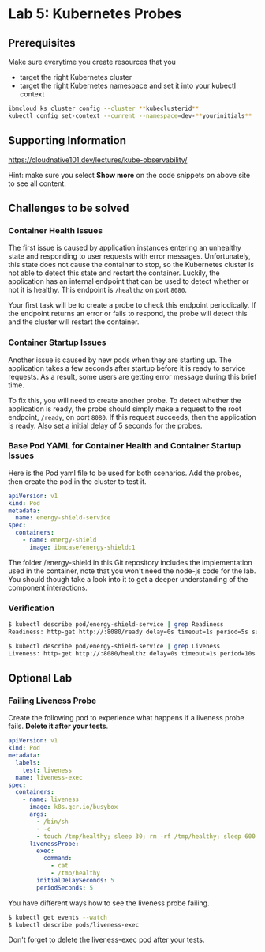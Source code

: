# Lab 5: Kubernetes Probes

## Prerequisites

Make sure everytime you create resources that you

- target the right Kubernetes cluster
- target the right Kubernetes namespace and set it into your kubectl context

```bash
ibmcloud ks cluster config --cluster **kubeclusterid**
kubectl config set-context --current --namespace=dev-**yourinitials**
```

## Supporting Information

https://cloudnative101.dev/lectures/kube-observability/

Hint: make sure you select **Show more** on the code snippets on above site to see all content.

## Challenges to be solved

### Container Health Issues

The first issue is caused by application instances entering an unhealthy state and responding to user requests with error messages. Unfortunately, this state does not cause the container to stop, so the Kubernetes cluster is not able to detect this state and restart the container. Luckily, the application has an internal endpoint that can be used to detect whether or not it is healthy. This endpoint is `/healthz` on port `8080`.

Your first task will be to create a probe to check this endpoint periodically. If the endpoint returns an error or fails to respond, the probe will detect this and the cluster will restart the container.

### Container Startup Issues

Another issue is caused by new pods when they are starting up. The application takes a few seconds after startup before it is ready to service requests. As a result, some users are getting error message during this brief time.

To fix this, you will need to create another probe. To detect whether the application is ready, the probe should simply make a request to the root endpoint, `/ready`, on port `8080`. If this request succeeds, then the application is ready. Also set a initial delay of 5 seconds for the probes.

### Base Pod YAML for Container Health and Container Startup Issues

Here is the Pod yaml file to be used for both scenarios. Add the probes, then create the pod in the cluster to test it.

```yaml
apiVersion: v1
kind: Pod
metadata:
  name: energy-shield-service
spec:
  containers:
    - name: energy-shield
      image: ibmcase/energy-shield:1
```

The folder /energy-shield in this Git repository includes the implementation used in the container, note that you won't need the node-js code for the lab. You should though take a look into it to get a deeper understanding of the component interactions.

### Verification

```bash
$ kubectl describe pod/energy-shield-service | grep Readiness
Readiness: http-get http://:8080/ready delay=0s timeout=1s period=5s success=1 failure=3

$ kubectl describe pod/energy-shield-service | grep Liveness
Liveness: http-get http://:8080/healthz delay=0s timeout=1s period=10s success=1 failure=3

```

## Optional Lab

### Failing Liveness Probe

Create the following pod to experience what happens if a liveness probe fails. **Delete it after your tests**.

```yaml
apiVersion: v1
kind: Pod
metadata:
  labels:
    test: liveness
  name: liveness-exec
spec:
  containers:
    - name: liveness
      image: k8s.gcr.io/busybox
      args:
        - /bin/sh
        - -c
        - touch /tmp/healthy; sleep 30; rm -rf /tmp/healthy; sleep 600
      livenessProbe:
        exec:
          command:
            - cat
            - /tmp/healthy
        initialDelaySeconds: 5
        periodSeconds: 5
```

You have different ways how to see the liveness probe failing.

```bash
$ kubectl get events --watch
$ kubectl describe pods/liveness-exec
```

Don't forget to delete the liveness-exec pod after your tests.
